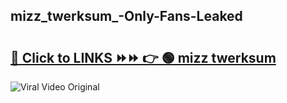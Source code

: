 
 ## mizz_twerksum_-Only-Fans-Leaked

# <h2><a href="https://clipsfans.com/mizz_twerksum_&ref=git">🔗 Click to LINKS ⏩⏩ 👉 🟢 mizz twerksum  </a></h2>

<a href="https://clipsfans.com/mizz_twerksum_&ref=git" rel="nofollow" data-target="animated-image.originalLink"><img src="https://i.ibb.co.com/xMMVF88/686577567.gif" alt="Viral Video Original" style="max-width: 100%; display: inline-block;" data-target="animated-image.originalImage"></a>
